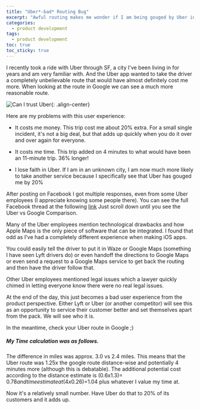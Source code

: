```yaml
---
title: "Uber*-bad* Routing Bug" 
excerpt: "Awful routing makes me wonder if I am being gouged by Uber in cities I am not familiar with."
categories:
  - product development
tags:
  - product development
toc: true
toc_sticky: true
---
```

I recently took a ride with Uber through SF, a city I've been living in for years and am very familiar with. And the Uber app wanted to take the driver a completely unbelievable route that would have almost definitely cost me more. When looking at the route in Google we can see a much more reasonable route.

![Can I trust Uber](http://i.imgur.com/2WwKVBv.jpg){: .align-center}

Here are my problems with this user experience:

* It costs me money. This trip cost me about 20% extra. For a small single incident, it's not a big deal, but that adds up quickly when you do it over and over again for everyone.

* It costs me time. This trip added on 4 minutes to what would have been an 11-minute trip. 36% longer!

* I lose faith in Uber. If I am in an unknown city, I am now much more likely to take another service because I specifically see that Uber has gouged me by 20%

After posting on Facebook I got multiple responses, even from some Uber employees (I appreciate knowing some people there). You can see the full Facebook thread at the following [link](https://www.facebook.com/avishaan/posts/10102034828963455/) Just scroll down until you see the Uber vs Google Comparison.

Many of the Uber employees mention technological drawbacks and how Apple Maps is the only piece of software that can be integrated. I found that odd as I've had a completely different experience when making iOS apps.

You could easily tell the driver to put it in Waze or Google Maps (something I have seen Lyft drivers do) or even handoff the directions to Google Maps or even send a request to a Google Maps service to get back the routing and then have the driver follow that.

Other Uber employees mentioned legal issues which a lawyer quickly chimed in letting everyone know there were no real legal issues. 

At the end of the day, this just becomes a bad user experience from the product perspective. Either Lyft or Uber (or another competitor) will see this as an opportunity to service their customer better and set themselves apart from the pack. We will see who it is.

In the meantime, check your Uber route in Google ;)

##### My Time calculation was as follows.
The difference in miles was approx. 3.0 vs 2.4 miles. This means that the Uber route was 1.25x the google route distance-wise and potentially 4 minutes more (although this is debatable). The additional potential cost according to the distance estimate is (0.6x1.3)= $0.78 and time estimate at (4x0.26)=$1.04 plus whatever I value my time at.

Now it's a relatively small number. Have Uber do that to 20% of its customers and it adds up.
